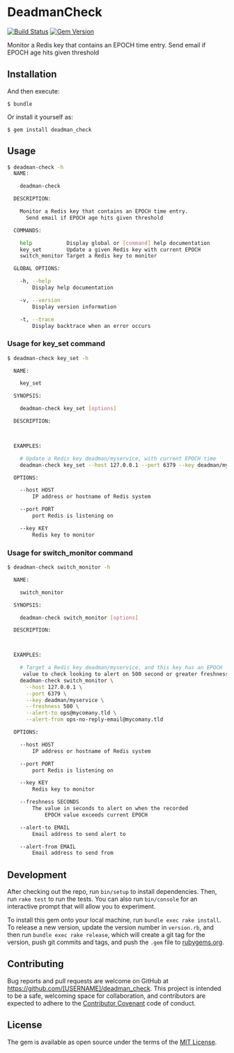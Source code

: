 # DeadmanCheck

[![Build Status](https://travis-ci.org/sepulworld/deadman-check.svg)](https://travis-ci.org/sepulworld/deadman-check)
[![Gem Version](https://badge.fury.io/rb/deadman-check.svg)](http://badge.fury.io/rb/deadman-check)

Monitor a Redis key that contains an EPOCH time entry. Send email if EPOCH age hits given threshold

## Installation

And then execute:

    $ bundle

Or install it yourself as:

    $ gem install deadman_check

## Usage

```bash
$ deadman-check -h
  NAME:

    deadman-check

  DESCRIPTION:

    Monitor a Redis key that contains an EPOCH time entry.
      Send email if EPOCH age hits given threshold

  COMMANDS:

    help           Display global or [command] help documentation
    key_set        Update a given Redis key with current EPOCH
    switch_monitor Target a Redis key to monitor

  GLOBAL OPTIONS:

    -h, --help
        Display help documentation

    -v, --version
        Display version information

    -t, --trace
        Display backtrace when an error occurs
```

### Usage for key_set command

```bash
$ deadman-check key_set -h

  NAME:

    key_set

  SYNOPSIS:

    deadman-check key_set [options]

  DESCRIPTION:



  EXAMPLES:

    # Update a Redis key deadman/myservice, with current EPOCH time
    deadman-check key_set --host 127.0.0.1 --port 6379 --key deadman/myservice

  OPTIONS:

    --host HOST
        IP address or hostname of Redis system

    --port PORT
        port Redis is listening on

    --key KEY
        Redis key to monitor
```

### Usage for switch_monitor command

```bash
$ deadman-check switch_monitor -h

  NAME:

    switch_monitor

  SYNOPSIS:

    deadman-check switch_monitor [options]

  DESCRIPTION:



  EXAMPLES:

    # Target a Redis key deadman/myservice, and this key has an EPOCH
     value to check looking to alert on 500 second or greater freshness
    deadman-check switch_monitor \
      --host 127.0.0.1 \
      --port 6379 \
      --key deadman/myservice \
      --freshness 500 \
      --alert-to ops@mycomany.tld \
      --alert-from ops-no-reply-email@mycomany.tld

  OPTIONS:

    --host HOST
        IP address or hostname of Redis system

    --port PORT
        port Redis is listening on

    --key KEY
        Redis key to monitor

    --freshness SECONDS
        The value in seconds to alert on when the recorded
            EPOCH value exceeds current EPOCH

    --alert-to EMAIL
        Email address to send alert to

    --alert-from EMAIL
        Email address to send from
```

## Development

After checking out the repo, run `bin/setup` to install dependencies. Then, run `rake test` to run the tests. You can also run `bin/console` for an interactive prompt that will allow you to experiment.

To install this gem onto your local machine, run `bundle exec rake install`. To release a new version, update the version number in `version.rb`, and then run `bundle exec rake release`, which will create a git tag for the version, push git commits and tags, and push the `.gem` file to [rubygems.org](https://rubygems.org).

## Contributing

Bug reports and pull requests are welcome on GitHub at https://github.com/[USERNAME]/deadman_check. This project is intended to be a safe, welcoming space for collaboration, and contributors are expected to adhere to the [Contributor Covenant](http://contributor-covenant.org) code of conduct.


## License

The gem is available as open source under the terms of the [MIT License](http://opensource.org/licenses/MIT).
